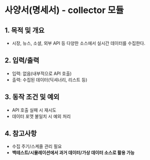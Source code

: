 # 사양서(명세서) - collector 모듈

## 1. 목적 및 개요
- 시장, 뉴스, 소셜, 외부 API 등 다양한 소스에서 실시간 데이터를 수집한다.

## 2. 입력/출력
- 입력: 없음(내부적으로 API 호출)
- 출력: 수집된 데이터(딕셔너리, 리스트 등)

## 3. 동작 조건 및 예외
- API 호출 실패 시 재시도
- 데이터 포맷 불일치 시 예외 처리

## 4. 참고사항
- 수집 주기/스케줄 관리 필요 
- **백테스트/시뮬레이션에서 과거 데이터/가상 데이터 소스로 활용 가능** 